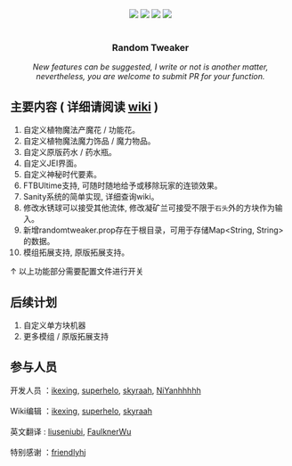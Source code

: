 <div align="center">
    <a herf="https://github.com/ikexing-cn/RandomTweaker/issues"> <img src="https://img.shields.io/github/issues/ikexing-cn/RandomTweaker?color=orange&logo=github&style=flat-square"></a>
    <a herf="https://github.com/ikexing-cn/RandomTweaker/network/members"> <img src="https://img.shields.io/github/forks/ikexing-cn/RandomTweaker?color=red&logo=github&style=flat-square"></a>
    <a herf="https://github.com/ikexing-cn/RandomTweaker/stargazers"> <img src="https://img.shields.io/github/stars/ikexing-cn/RandomTweaker?logo=github&style=flat-square"></a>
    <a herf="https://github.com/ikexing-cn/RandomTweaker/blob/master/LICENSE"> <img src="https://img.shields.io/github/license/ikexing-cn/RandomTweaker?color=green&logo=github&style=flat-square"></a>
</div><br />

<div align="center">
    <h3 align="center">Random Tweaker</h3>
    <i> New features can be suggested, I write or not is another matter, nevertheless, you are welcome to submit PR for your function. </i>
</div>

## 主要内容 ( 详细请阅读 [wiki](https://github.com/ikexing-cn/RandomTweaker/wiki) )
1. 自定义植物魔法产魔花 / 功能花。
2. 自定义植物魔法魔力饰品 / 魔力物品。
3. 自定义原版药水 / 药水瓶。
4. 自定义JEI界面。
5. 自定义神秘时代要素。
6. FTBUltime支持, 可随时随地给予或移除玩家的连锁效果。
7. Sanity系统的简单实现, 详细查询wiki。
8. 修改水锈球可以接受其他流体, 修改凝矿兰可接受不限于`石头`外的方块作为输入。
9. 新增randomtweaker.prop存在于根目录，可用于存储Map<String, String>的数据。
10. 模组拓展支持, 原版拓展支持。

↑ 以上功能部分需要配置文件进行开关

## 后续计划
1. 自定义单方块机器
2. 更多模组 / 原版拓展支持

## 参与人员

开发人员 ：[ikexing](https://github.com/ikexing-cn), [superhelo](https://github.com/XHL315), [skyraah](https://github.com/skyraah), [NiYanhhhhh](https://github.com/NiYanhhhhh) <br /><br />
Wiki编辑 ：[ikexing](https://github.com/ikexing-cn), [superhelo](https://github.com/XHL315), [skyraah](https://github.com/skyraah) <br /><br />
英文翻译 : [liuseniubi](https://github.com/liuseniubi), [FaulknerWu](https://github.com/FaulknerWu) <br /><br />
特别感谢 ：[friendlyhj](https://github.com/friendlyhj)
